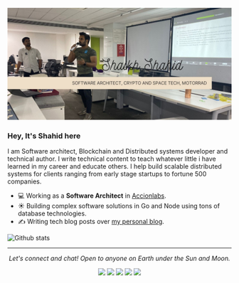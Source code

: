 ![Shahid Shaikh Introduction](https://github.com/shaikh-shahid/shaikh-shahid/blob/master/Shahid%20shaikh.jpg)

### Hey, It's Shahid here
I am Software architect, Blockchain and Distributed systems developer and technical author. I write technical content to teach whatever little i have learned in my career and educate others. I help build scalable distributed systems for clients ranging from early stage startups to fortune 500 companies.

- 💻 Working as a **Software Architect** in [Accionlabs](https://www.accionlabs.com/).
- ☀️ Building complex software solutions in Go and Node using tons of database technologies.
- ✍️ Writing tech blog posts over [my personal blog](https://shaikhshahid.com/).

![Github stats](https://github-readme-stats.vercel.app/api?username=shaikh-shahid&theme=highcontrast&show_icons=true&count_private=true)

<hr>
<p align="center">
  <i>Let's connect and chat! Open to anyone on Earth under the Sun and Moon.</i>
<p align="center">
    <a href="https://twitter.com/shahidontech" alt="Twitter"><img src="https://camo.githubusercontent.com/27771a4aa7fe3d002a2da9bb569b957a1ffd2596d33f5f9f096873fa3afc0364/68747470733a2f2f696d672e736869656c64732e696f2f62616467652f747769747465722d2532333144413146322e7376673f267374796c653d666f722d7468652d6261646765266c6f676f3d74776974746572266c6f676f436f6c6f723d776869746526636f6c6f723d303731413243"></a>
    <a href="https://www.linkedin.com/in/skshahid//" alt="Linkedin"><img src="https://github.com/imdhruv99/imdhruv99/blob/master/readme/linkedin.png"></a>
    <a href="https://www.instagram.com/shahid_sk/" alt="Instagram"><img src="https://github.com/imdhruv99/imdhruv99/blob/master/readme/insta.png"></a>   
    <a href="https://github.com/shaikh-shahid" alt="GitHub"><img src="https://github.com/imdhruv99/imdhruv99/blob/master/readme/github.png"></a>
    <a href="https://dev.to/shaikhshahid" alt="Dev"><img src="https://github.com/imdhruv99/imdhruv99/blob/master/readme/dev.png"></a>    
</p>
  
</p>
